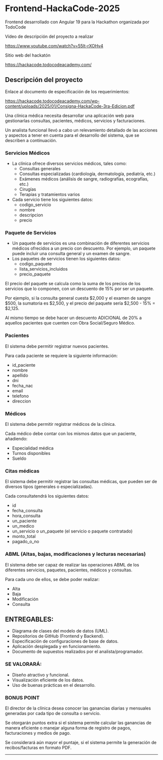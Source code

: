 # Frontend-HackaCode-2025
Frontend desarrollado con Angular 19 para la Hackathon organizada por TodoCode

Vídeo de descripción del proyecto a realizar

https://www.youtube.com/watch?v=55lt-rXOHv4

Sitio web del hackatón

https://hackacode.todocodeacademy.com/

## Descripción del proyecto
Enlace al documento de especificación de los requerimientos:

https://hackacode.todocodeacademy.com/wp-content/uploads/2025/01/Consigna-HackaCode-3ra-Edicion.pdf

Una clínica médica necesita desarrollar una aplicación web para gestionarlas consultas, pacientes, médicos, servicios y facturaciones.

Un analista funcional llevó a cabo un relevamiento detallado de las acciones y aspectos a tener en cuenta para el desarrollo del sistema, que se describen a continuación.

### Servicios Médicos
- La clínica ofrece diversos servicios médicos, tales como:
  - Consultas generales
  - Consultas especializadas (cardiología, dermatología, pediatría, etc.)
  - Exámenes médicos (análisis de sangre, radiografías, ecografías, etc.)
  - Cirugías
  - Terapias y tratamientos varios
- Cada servicio tiene los siguientes datos:
  - codigo_servicio
  - nombre
  - descripcion
  - precio

### Paquete de Servicios
- Un paquete de servicios es una combinación de diferentes servicios médicos ofrecidos a un precio con descuento. Por ejemplo, un paquete puede incluir una consulta general y un examen de sangre.
- Los paquetes de servicios tienen los siguientes datos:
  - codigo_paquete
  - lista_servicios_incluidos
  - precio_paquete
 
El precio del paquete se calcula como la suma de los precios de los servicios que lo componen, con un descuento de 15% por ser un paquete.

Por ejemplo, si la consulta general cuesta $2,000 y el examen de sangre $500, la sumatoria es $2,500, y el precio del paquete sería $2,500 - 15% = $2,125.

Al mismo tiempo se debe hacer un descuento ADICIONAL de 20% a aquellos pacientes que cuenten con Obra Social/Seguro Médico.

### Pacientes
El sistema debe permitir registrar nuevos pacientes.

Para cada paciente se requiere la siguiente información:
- id_paciente
- nombre
- apellido
- dni
- fecha_nac
- email
- telefono
- direccion

### Médicos
El sistema debe permitir registrar médicos de la clínica.

Cada médico debe contar con los mismos datos que un paciente, añadiendo:
- Especialidad médica
- Turnos disponibles
- Sueldo

### Citas médicas
El sistema debe permitir registrar las consultas médicas, que pueden ser de diversos tipos (generales o especializadas).

Cada consultatendrá los siguientes datos:
- id
- fecha_consulta
- hora_consulta
- un_paciente
- un_medico
- un_servicio o un_paquete (el servicio o paquete contratado)
- monto_total
- pagado_o_no

### ABML (Altas, bajas, modificaciones y lecturas necesarias)
El sistema debe ser capaz de realizar las operaciones ABML de los diferentes servicios, paquetes, pacientes, médicos y consultas.

Para cada uno de ellos, se debe poder realizar:
- Alta
- Baja
- Modificación
- Consulta

## ENTREGABLES:
- Diagrama de clases del modelo de datos (UML).
- Repositorios de GitHub (Frontend y Backend).
- Especificación de configuraciones de base de datos.
- Aplicación desplegada y en funcionamiento.
- Documento de supuestos realizados por el analista/programador.

### SE VALORARÁ:
- Diseño atractivo y funcional.
- Visualización eficiente de los datos.
- Uso de buenas prácticas en el desarrollo.

### BONUS POINT
El director de la clínica desea conocer las ganancias diarias y mensuales generadas por cada tipo de consulta o servicio.

Se otorgarán puntos extra si el sistema permite calcular las ganancias de manera eficiente o manejar alguna forma de registro de pagos, facturaciones y medios de pago.

Se considerará aún mayor el puntaje, si el sistema permite la generación de recibos/facturas en formato PDF.

***
